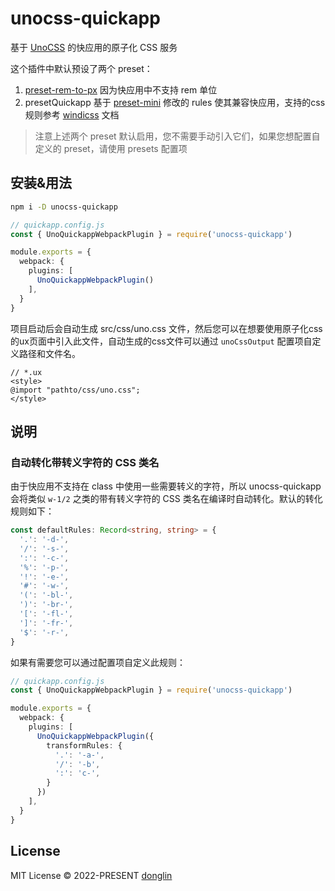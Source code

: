 # unocss-quickapp

基于 [UnoCSS](https://github.com/unocss/unocss#readme) 的快应用的原子化 CSS 服务

这个插件中默认预设了两个 preset：
1. [preset-rem-to-px](https://github.com/unocss/unocss/tree/main/packages/preset-rem-to-px) 因为快应用中不支持 rem 单位
2. presetQuickapp 基于 [preset-mini](https://github.com/unocss/unocss/tree/main/packages/preset-mini) 修改的 rules 使其兼容快应用，支持的css规则参考 [windicss](https://windicss.org/guide/) 文档

> 注意上述两个 preset 默认启用，您不需要手动引入它们，如果您想配置自定义的 preset，请使用 presets 配置项

## 安装&用法

```bash
npm i -D unocss-quickapp
```

```ts
// quickapp.config.js
const { UnoQuickappWebpackPlugin } = require('unocss-quickapp')

module.exports = {
  webpack: {
    plugins: [
      UnoQuickappWebpackPlugin()
    ],
  }
}
```

项目启动后会自动生成 src/css/uno.css 文件，然后您可以在想要使用原子化css的ux页面中引入此文件，自动生成的css文件可以通过 `unoCssOutput` 配置项自定义路径和文件名。

``` vue
// *.ux
<style>
@import "pathto/css/uno.css";
</style>
```

## 说明
### 自动转化带转义字符的 CSS 类名
由于快应用不支持在 class 中使用一些需要转义的字符，所以 unocss-quickapp 会将类似 `w-1/2` 之类的带有转义字符的 CSS 类名在编译时自动转化。默认的转化规则如下：

``` ts
const defaultRules: Record<string, string> = {
  '.': '-d-',
  '/': '-s-',
  ':': '-c-',
  '%': '-p-',
  '!': '-e-',
  '#': '-w-',
  '(': '-bl-',
  ')': '-br-',
  '[': '-fl-',
  ']': '-fr-',
  '$': '-r-',
}
```

如果有需要您可以通过配置项自定义此规则：
```ts
// quickapp.config.js
const { UnoQuickappWebpackPlugin } = require('unocss-quickapp')

module.exports = {
  webpack: {
    plugins: [
      UnoQuickappWebpackPlugin({
        transformRules: {
          '.': '-a-',
          '/': '-b',
          ':': 'c-',
        }
      })
    ],
  }
}
```
## License

MIT License &copy; 2022-PRESENT [donglin](https://github.com/dongwa)
